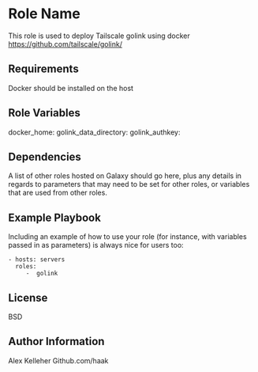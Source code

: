 Role Name
=========

This role is used to deploy Tailscale golink using docker
https://github.com/tailscale/golink/

Requirements
------------

Docker should be installed on the host

Role Variables
--------------

docker_home:
golink_data_directory:
golink_authkey:

Dependencies
------------

A list of other roles hosted on Galaxy should go here, plus any details in regards to parameters that may need to be set for other roles, or variables that are used from other roles.

Example Playbook
----------------

Including an example of how to use your role (for instance, with variables passed in as parameters) is always nice for users too:

    - hosts: servers
      roles:
         -  golink

License
-------

BSD

Author Information
------------------

Alex Kelleher Github.com/haak
